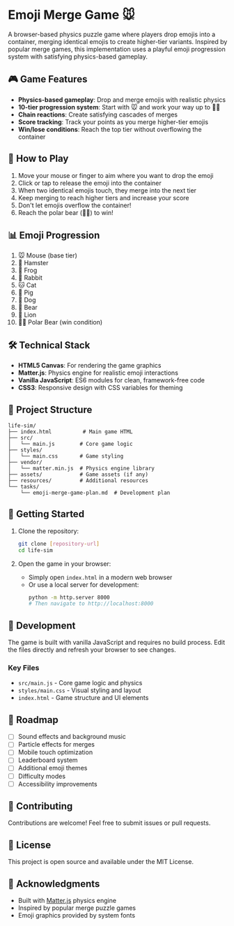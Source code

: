 # Emoji Merge Game 🐭

A browser-based physics puzzle game where players drop emojis into a container, merging identical emojis to create higher-tier variants. Inspired by popular merge games, this implementation uses a playful emoji progression system with satisfying physics-based gameplay.

## 🎮 Game Features

- **Physics-based gameplay**: Drop and merge emojis with realistic physics
- **10-tier progression system**: Start with 🐭 and work your way up to 🐻‍❄️
- **Chain reactions**: Create satisfying cascades of merges
- **Score tracking**: Track your points as you merge higher-tier emojis
- **Win/lose conditions**: Reach the top tier without overflowing the container

## 🎯 How to Play

1. Move your mouse or finger to aim where you want to drop the emoji
2. Click or tap to release the emoji into the container
3. When two identical emojis touch, they merge into the next tier
4. Keep merging to reach higher tiers and increase your score
5. Don't let emojis overflow the container!
6. Reach the polar bear (🐻‍❄️) to win!

## 📊 Emoji Progression

1. 🐭 Mouse (base tier)
2. 🐹 Hamster
3. 🐸 Frog
4. 🐰 Rabbit
5. 🐱 Cat
6. 🐷 Pig
7. 🐶 Dog
8. 🐻 Bear
9. 🦁 Lion
10. 🐻‍❄️ Polar Bear (win condition)

## 🛠 Technical Stack

- **HTML5 Canvas**: For rendering the game graphics
- **Matter.js**: Physics engine for realistic emoji interactions
- **Vanilla JavaScript**: ES6 modules for clean, framework-free code
- **CSS3**: Responsive design with CSS variables for theming

## 📁 Project Structure

```
life-sim/
├── index.html          # Main game HTML
├── src/
│   └── main.js        # Core game logic
├── styles/
│   └── main.css       # Game styling
├── vendor/
│   └── matter.min.js  # Physics engine library
├── assets/            # Game assets (if any)
├── resources/         # Additional resources
└── tasks/
    └── emoji-merge-game-plan.md  # Development plan
```

## 🚀 Getting Started

1. Clone the repository:
   ```bash
   git clone [repository-url]
   cd life-sim
   ```

2. Open the game in your browser:
   - Simply open `index.html` in a modern web browser
   - Or use a local server for development:
     ```bash
     python -m http.server 8000
     # Then navigate to http://localhost:8000
     ```

## 🎨 Development

The game is built with vanilla JavaScript and requires no build process. Edit the files directly and refresh your browser to see changes.

### Key Files
- `src/main.js` - Core game logic and physics
- `styles/main.css` - Visual styling and layout
- `index.html` - Game structure and UI elements

## 🎯 Roadmap

- [ ] Sound effects and background music
- [ ] Particle effects for merges
- [ ] Mobile touch optimization
- [ ] Leaderboard system
- [ ] Additional emoji themes
- [ ] Difficulty modes
- [ ] Accessibility improvements

## 🤝 Contributing

Contributions are welcome! Feel free to submit issues or pull requests.

## 📝 License

This project is open source and available under the MIT License.

## 🙏 Acknowledgments

- Built with [Matter.js](https://brm.io/matter-js/) physics engine
- Inspired by popular merge puzzle games
- Emoji graphics provided by system fonts